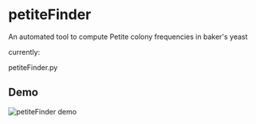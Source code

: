 # petiteFinder
An automated tool to compute Petite colony frequencies in baker's yeast

currently:

petiteFinder.py

## Demo

![petiteFinder demo](demo/showcase.gif)



